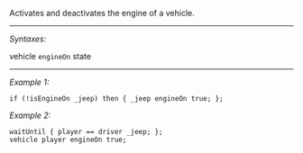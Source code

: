 Activates and deactivates the engine of a vehicle.


---
*Syntaxes:*

vehicle `engineOn`  state

---
*Example 1:*

```sqf
if (!isEngineOn _jeep) then { _jeep engineOn true; };
```

*Example 2:*

```sqf
waitUntil { player == driver _jeep; };
vehicle player engineOn true;
```